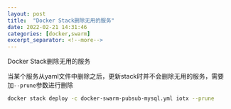 ```yaml
---
layout: post
title:  "Docker Stack删除无用的服务"
date: 2022-02-21 14:31:46
categories: [docker,swarm]
excerpt_separator: <!--more-->
---
```

Docker Stack删除无用的服务
<!--more-->

当某个服务从yaml文件中删除之后，更新stack时并不会删除无用的服务，需要加`--prune`参数进行删除

```bash
docker stack deploy -c docker-swarm-pubsub-mysql.yml iotx --prune
```